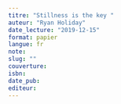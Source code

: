 ```yaml
---
titre: "Stillness is the key "
auteur: "Ryan Holiday"
date_lecture: "2019-12-15"
format: papier
langue: fr
note:
slug: ""
couverture: 
isbn: 
date_pub: 
editeur: 
---
```

